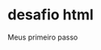 # desafio html
 Meus primeiro passo

<a href="https://mazklau.github.io/desafio-html/desafio 01/desafio01.html">
<a href="https://mazklau.github.io/desafio-html/desafio 02/desafio02.html">
<a href="https://mazklau.github.io/desafio-html/desafio 03/desafio03.html">
<a href="https://mazklau.github.io/desafio-html/desafio 04/desafio04.html">
<a href="https://mazklau.github.io/desafio-html/desafio 05/index.html">
<a href="https://mazklau.github.io/desafio-html/desafio 06/desafio06.html">
<a href="https://mazklau.github.io/desafio-html/desafio 07/desafio07.html">
